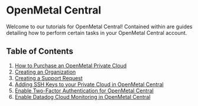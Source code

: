 # OpenMetal Central

Welcome to our tutorials for OpenMetal Central! Contained within are
guides detailing how to perform certain tasks in your OpenMetal Central account.

## Table of Contents

1. [How to Purchase an OpenMetal Private Cloud](purchasing-an-openmetal-private-cloud.md)
1. [Creating an Organization](creating-an-organization.md)
1. [Creating a Support Request](creating-a-support-request.md)
1. [Adding SSH Keys to your Private Cloud in OpenMetal Central](add-ssh-key-central.md)
1. [Enable Two-Factor Authentication for OpenMetal Central](om-central-2-factor.md)
1. [Enable Datadog Cloud Monitoring in OpenMetal Central](enable-datadog-monitoring.md)
